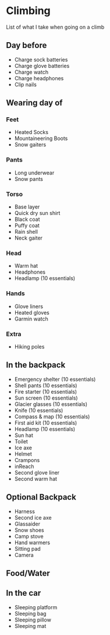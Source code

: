 # Climbing

List of what I take when going on a climb

## Day before

* Charge sock batteries
* Charge glove batteries
* Charge watch
* Charge headphones
* Clip nails

## Wearing day of

### Feet
* Heated Socks
* Mountaineering Boots
* Snow gaiters

### Pants
* Long underwear
* Snow pants

### Torso
* Base layer
* Quick dry sun shirt
* Black coat
* Puffy coat
* Rain shell
* Neck gaiter

### Head
* Warm hat
* Headphones
* Headlamp (10 essentials)

### Hands
* Glove liners
* Heated gloves
* Garmin watch

### Extra
* Hiking poles

## In the backpack
* Emergency shelter (10 essentials)
* Shell pants (10 essentials)
* Fire starter (10 essentials)
* Sun screen (10 essentials)
* Glacier glasses (10 essentials)
* Knife (10 essentials)
* Compass & map (10 essentials)
* First aid kit (10 essentials)
* Headlamp (10 essentials)
* Sun hat
* Toilet
* Ice axe
* Helmet
* Crampons
* inReach
* Second glove liner
* Second warm hat

## Optional Backpack
* Harness 
* Second ice axe
* Glassaider
* Snow shoes
* Camp stove
* Hand warmers
* Sitting pad
* Camera

## Food/Water

## In the car
* Sleeping platform
* Sleeping bag
* Sleeping pillow
* Sleeping mat

